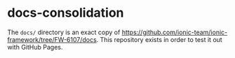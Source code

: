 # docs-consolidation

The `docs/` directory is an exact copy of https://github.com/ionic-team/ionic-framework/tree/FW-6107/docs. This repository exists in order to test it out with GitHub Pages.
